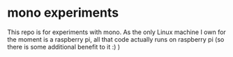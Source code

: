 mono experiments
================

This repo is for experiments with mono. As the only Linux machine I own for the moment is a raspberry pi, all that code actually runs on raspberry pi (so there is some additional benefit to it :) )


